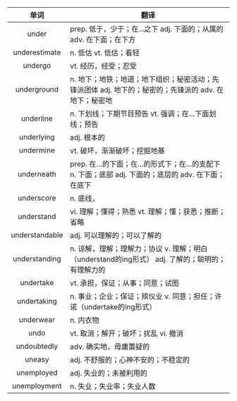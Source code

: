 |单词|翻译  |
|:--:|--| 
|	under  		|		prep. 低于，少于；在...之下 adj. 下面的；从属的 adv. 在下面；在下方	|		
|	underestimate  		|		n. 低估 vt. 低估；看轻	|		
|	undergo  		|		vt. 经历，经受；忍受	|		
|	underground  		|		n. 地下；地铁；地道；地下组织；秘密活动；先锋派团体 adj. 地下的；秘密的；先锋派的 adv. 在地下；秘密地	|		
|	underline  		|		n. 下划线；下期节目预告 vt. 强调；在…下面划线；预告	|		
|	underlying  		|		adj. 根本的	|		
|	undermine  		|		vt. 破坏，渐渐破坏；挖掘地基	|		
|	underneath  		|		prep. 在…的下面；在…的形式下；在…的支配下 n. 下面；底部 adj. 下面的；底层的 adv. 在下面；在底下	|		
|	underscore  		|		n. 底线，	|		
|	understand  		|		vi. 理解；懂得；熟悉 vt. 理解；懂；获悉；推断；省略	|		
|	understandable  		|		adj. 可以理解的；可以了解的	|		
|	understanding  		|		n. 谅解，理解；理解力；协议 v. 理解；明白（understand的ing形式） adj. 了解的；聪明的；有理解力的	|		
|	undertake  		|		vt. 承担，保证；从事；同意；试图	|		
|	undertaking  		|		n. 事业；企业；保证；殡仪业 v. 同意；担任；许诺（undertake的ing形式）	|		
|	underwear  		|		n. 内衣物	|		
|	undo  		|		vt. 取消；解开；破坏；扰乱 vi. 撤消	|		
|	undoubtedly  		|		adv. 确实地，毋庸置疑的	|		
|	uneasy  		|		adj. 不舒服的；心神不安的；不稳定的	|		
|	unemployed  		|		adj. 失业的；未被利用的	|		
|	unemployment  		|		n. 失业；失业率；失业人数	|		
